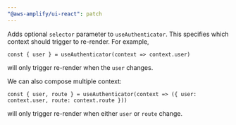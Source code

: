 ```yaml
---
"@aws-amplify/ui-react": patch
---
```


Adds optional `selector` parameter to `useAuthenticator`. This specifies which context should trigger to re-render. For example,

```tsx
const { user } = useAuthenticator(context => context.user)
```

will only trigger re-render when the `user` changes.

We can also compose multiple context:

```tsx
const { user, route } = useAuthenticator(context => ({ user: context.user, route: context.route }))
```

will only trigger re-render when either `user` or `route` change.
